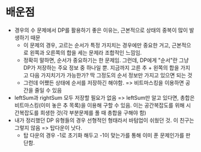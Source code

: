 # 배운점
- 경우의 수 문제에서 DP를 활용하기 좋은 이유는, 근본적으로 상태의 중복이 많이 발생하기 때문
    - 이 문제의 경우, 고르는 순서가 특정 가지치는 경우에만 중요한 거고, 근본적으로 왼쪽과 오른쪽의 합을 세는 문제라 조합적인 느낌임.
    - 정확히 말하면, 순서가 중요하기는 한 문제임. 그런데, DP에게 "순서"란 그냥 DP가 저장하는 주요 정보 중 하나일 뿐. 지금까지 고른 추 + 왼쪽의 합을 가지고 다음 가지치기가 가능한가? 딱 그정도의 순서 정보만 가지고 있으면 되는 것
    - 그런데 어쨌든 상태에 순서를 저장하긴 해야함. => 비트마스킹을 이용하면 공간을 줄일 수 있음
- leftSum과 rightSum 모두 저장할 필요가 없음 => leftSum만 알고 있다면, 총합은 비트마스킹(이미 놓은 추 목록)을 이용해 구할 수 있음. 이는 공간복잡도를 위해 시간복잡도를 희생한 것(각 부분문제를 풀 때 총합을 구해야 함)
- 내가 정리했던 DP 유형들의 경우 선형적인 형태라서 바텀업이 쉬웠던 것. 이 친구는 그렇지 않음 => 탑다운이 낫다.
    - 탑 다운의 경우 -1로 초기화 해두고 -1이 맞는가를 통해 이미 푼 문제인가를 판단함.
